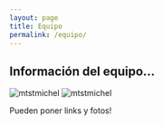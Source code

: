 ```yaml
---
layout: page
title: Equipo
permalink: /equipo/
---
```


## Información del equipo...

![mtstmichel](/assets/Juanfra.jpg)
![mtstmichel](/assets/Lucas.jpg)

Pueden poner links y fotos!
